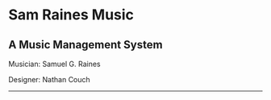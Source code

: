 Sam Raines Music
============

A Music Management System
--------------------

Musician: Samuel G. Raines

Designer: Nathan Couch

* * *
